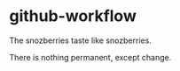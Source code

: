 # github-workflow
The snozberries taste like snozberries.

There is nothing permanent, except change.
